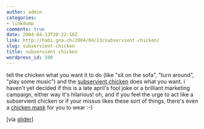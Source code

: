 ```yaml
---
author: admin
categories:
- linkdump
comments: true
date: 2004-04-13T20:22:18Z
link: http://habi.gna.ch/2004/04/13/subservient-chicken/
slug: subservient-chicken
title: subservient chicken
wordpress_id: 500
---
```


tell the chicken what you want it to do (like "sit on the sofa", "turn around", "play some music") and the [subservient chicken](http://www.subservientchicken.com/) does what you want.
i haven't yet decided if this is a late april's fool joke or a brilliant marketing campaign, either way it's hilarious!
oh, and if you feel the urge to act like a subservient chicken or if your missus likes these sort of things, there's even a [chicken mask](http://www.subservientchicken.com/chickenmask.pdf) for you to wear :-) 

[via [glider](http://iam.bmezine.com/?glider)]
